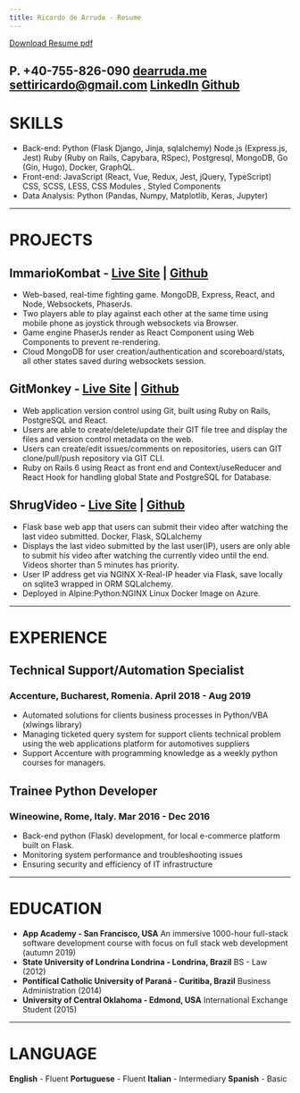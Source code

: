 ```yaml
---
title: Ricardo de Arruda - Resume 
---
```

[Download Resume pdf](/Ricardo_de_Arruda__Resume.pdf)

**P. +40-755-826-090**    [dearruda.me](https://dearruda.me)    [settiricardo@gmail.com](mailto:settiricardo@gmail.com?subject=Hey%20Ricardo.&body=)      [LinkedIn](https://www.linkedin.com/in/ricardodearruda/)      [Github](https://github.com/arrudaricardo/)
---
# SKILLS
+ Back-end: Python (Flask Django, Jinja, sqlalchemy) Node.js (Express.js, Jest) Ruby (Ruby on Rails, Capybara, RSpec), Postgresql, MongoDB, Go (Gin, Hugo), Docker, GraphQL.
+ Front-end: JavaScript (React, Vue, Redux, Jest, jQuery, TypeScript) CSS, SCSS, LESS, CSS Modules , Styled Components 
+ Data Analysis:  Python (Pandas, Numpy, Matplotlib, Keras, Jupyter)
---
# PROJECTS
## ImmarioKombat - [Live Site](https://immariokombat.herokuapp.com/#/) | [Github](https://github.com/griffinsharp/immortalkombat)
+ Web-based, real-time fighting game. MongoDB, Express, React, and Node, Websockets, PhaserJs.
+ Two players able to play against each other at the same time using mobile phone as joystick through websockets via Browser.
+ Game engine PhaserJs render as React Component using Web Components to prevent re-rendering.
+ Cloud MongoDB for user creation/authentication and scoreboard/stats, all other states saved during websockets session.

## GitMonkey - [Live Site](https://git-monkey.herokuapp.com/) | [Github](https://github.com/arrudaricardo/FSP_GIT_MONKEY)
+ Web application version control using Git, built using Ruby on Rails, PostgreSQL and React.
+ Users are able to create/delete/update their GIT file tree and display the files and version control metadata on the web. 
+ Users can create/edit issues/comments on repositories, users can GIT clone/pull/push repository via GIT CLI.
+ Ruby on Rails 6 using React as front end and Context/useReducer and React Hook for handling global State and PostgreSQL for Database.

## ShrugVideo - [Live Site](https://shurgvideo.azurewebsites.net/) | [Github](https://github.com/arrudaricardo/shrugvideo)
+ Flask base web app that users can submit their video after watching the last video submitted. Docker, Flask, SQLalchemy
+ Displays the last video submitted by the last user(IP), users are only able to submit his video after watching the currently video until the end. Videos shorter than 5 minutes has priority.
+ User IP address get via NGINX X-Real-IP header via Flask, save locally on sqlite3 wrapped in ORM SQLalchemy.
+ Deployed in Alpine:Python:NGINX Linux Docker Image on Azure.
---
# EXPERIENCE
## Technical Support/Automation Specialist
### Accenture, Bucharest, Romenia. April 2018 - Aug 2019
+ Automated solutions for clients business processes in Python/VBA (xlwings library) 
+ Managing ticketed query system for support clients technical problem using the web applications platform for automotives suppliers
+ Support Accenture with programming knowledge as a weekly python courses for managers.  
## Trainee Python Developer 
### Wineowine, Rome, Italy.  Mar 2016 - Dec 2016
+ Back-end python (Flask) development, for local e-commerce platform built on Flask.
+ Monitoring system performance and troubleshooting issues
+ Ensuring security and efficiency of IT infrastructure
---
# EDUCATION
* **App Academy - San Francisco, USA** An immersive 1000-hour full-stack software development course with focus on full stack web development (autumn 2019)  
 * **State University of Londrina Londrina - Londrina, Brazil** BS - Law   (2012) 
* **Pontifical Catholic University of Paraná - Curitiba, Brazil** Business Administration (2014)
* **University of Central Oklahoma - Edmond, USA**  International Exchange Student (2015)

---
# LANGUAGE
**English** - Fluent
**Portuguese** - Fluent 
**Italian** - Intermediary
**Spanish** - Basic
